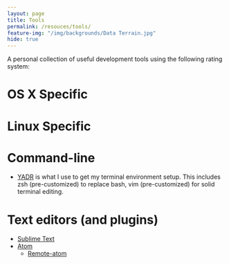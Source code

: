 ```yaml
---
layout: page
title: Tools
permalink: /resouces/tools/
feature-img: "/img/backgrounds/Data Terrain.jpg"
hide: true
---
```


A personal collection of useful development tools using the following rating system:



# OS X Specific

# Linux Specific

# Command-line
* [YADR](https://github.com/skwp/dotfiles) is what I use to get my terminal environment setup. This includes zsh (pre-customized) to replace bash, vim (pre-customized) for solid terminal editing.

# Text editors (and plugins)
* [Sublime Text](https://www.sublimetext.com/3)
* [Atom](https://atom.io/)
  * [Remote-atom](https://atom.io/packages/remote-atom)
